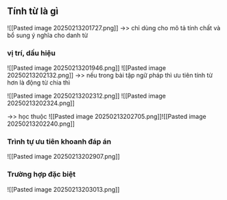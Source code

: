 
## Tính từ là gì
![[Pasted image 20250213201727.png]]
->> chỉ dùng cho mô tả tính chất và bổ sung ý nghĩa cho danh từ 

### vị trí, dấu hiệu 
![[Pasted image 20250213201946.png]]
![[Pasted image 20250213202132.png]]
->> nếu trong bài tập ngữ pháp thì ưu tiên tính từ hơn là động từ chia thì 


![[Pasted image 20250213202312.png]]
![[Pasted image 20250213202324.png]]

->> học thuộc 
![[Pasted image 20250213202705.png]]![[Pasted image 20250213202240.png]]

### Trình tự ưu tiên khoanh đáp án 
![[Pasted image 20250213202907.png]]


### Trường hợp đặc biệt
![[Pasted image 20250213203013.png]]
